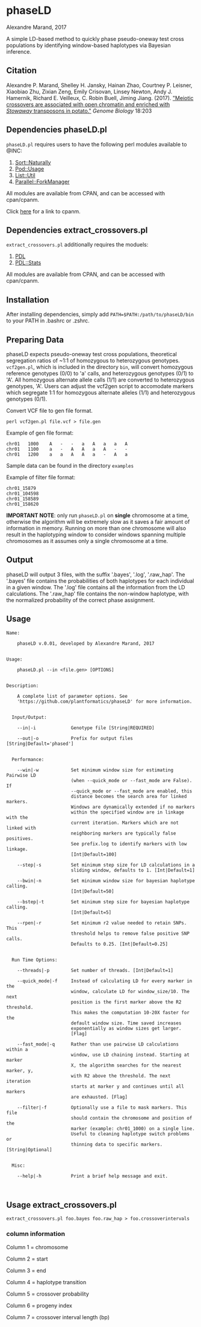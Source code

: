 # phaseLD
Alexandre Marand, 2017

A simple LD-based method to quickly phase pseudo-oneway test cross populations by identifying window-based haplotypes via Bayesian inference. 

## Citation

Alexandre P. Marand, Shelley H. Jansky, Hainan Zhao, Courtney P. Leisner, Xiaobiao Zhu, Zixian Zeng, Emily Crisovan, Linsey Newton, Andy J. Hamernik, Richard E. Veilleux, C. Robin Buell, Jiming Jiang. (2017). ["Meiotic crossovers are associated with open chromatin and enriched with *Stowaway* transposons in potato."] *Genome Biology* 18:203

["Meiotic crossovers are associated with open chromatin and enriched with *Stowaway* transposons in potato."]: https://genomebiology.biomedcentral.com/articles/10.1186/s13059-017-1326-8

## Dependencies phaseLD.pl
```phaseLD.pl``` requires users to have the following perl modules available to @INC:

1) [Sort::Naturally](http://search.cpan.org/~bingos/Sort-Naturally-1.03/lib/Sort/Naturally.pm)
2) [Pod::Usage](http://search.cpan.org/~marekr/Pod-Usage-1.69/lib/Pod/Usage.pm)
3) [List::Util](http://search.cpan.org/~pevans/Scalar-List-Utils-1.47/lib/List/Util.pm)
4) [Parallel::ForkManager](search.cpan.org/~yanick/Parallel-ForkM…)

All modules are available from CPAN, and can be accessed with cpan/cpanm.

Click [here] for a link to cpanm.

[here]: http://search.cpan.org/~miyagawa/Menlo-1.9004/script/cpanm-menlo

## Dependencies extract_crossovers.pl

```extract_crossovers.pl``` additionally requires the moduels:

1) [PDL](http://search.cpan.org/~chm/PDL-2.018/Basic/PDL.pm)
2) [PDL::Stats](http://search.cpan.org/~maggiexyz/PDL-Stats-0.6.5/Stats.pm)

All modules are available from CPAN, and can be accessed with cpan/cpanm.

## Installation
After installing dependencies, simply add ```PATH=$PATH:/path/to/phaseLD/bin``` to your PATH in .bashrc or .zshrc.

## Preparing Data
phaseLD expects pseudo-oneway test cross populations, theoretical segregation ratios of ~1:1 of homozygous to heterozygous genotypes. ```vcf2gen.pl```, which is included in the directory ```bin```, will convert homozygous reference genotypes (0/0) to 'a' calls, and heterozygous genotypes (0/1) to 'A'. All homozygous alternate allele calls (1/1) are converted to heterozygous genotypes, 'A'. Users can adjust the vcf2gen script to accomodate markers which segregate 1:1 for homozygous alternate alleles (1/1) and heterozygous genotypes (0/1). 

Convert VCF file to gen file format.
```
perl vcf2gen.pl file.vcf > file.gen
```
Example of gen file format:
```
chr01	1000	A	-	-	a	A	a	a	A
chr01	1100	a	-	A	A	a	A	-	-
chr01	1200	a	a	A	A	a	-	A	a
```
Sample data can be found in the directory ```examples```

Example of filter file format:
```
chr01_15879     
chr01_104598    
chr01_158589    
chr01_158620    
```

**IMPORTANT NOTE**: only run ```phaseLD.pl``` on **single** chromosome at a time, otherwise the algorithm will be extremely slow as it saves a fair amount of information in memory. Running on more than one chromosome will also result in the haplotyping window to consider windows spanning multiple chromosomes as it assumes only a single chromosome at a time. 


## Output
phaseLD will output 3 files, with the suffix '.bayes', '.log', '.raw_hap'. The '.bayes' file contains the probabilities of both haplotypes for each individual in a given window. The '.log' file contains all the information from the LD calculations. The '.raw_hap' file contains the non-window haplotype, with the normalized probability of the correct phase assignment. 

## Usage
```
Name:

    phaseLD v.0.01, developed by Alexandre Marand, 2017


Usage:

    phaseLD.pl --in <file.gen> [OPTIONS]


Description:

    A complete list of parameter options. See 
    'https://github.com/plantformatics/phaseLD' for more information.


  Input/Output:
  
    --in|-i             Genotype file [String|REQUIRED]

    --out|-o            Prefix for output files [String|Default='phased']


  Performance:
  
    --win|-w            Set minimum window size for estimating Pairwise LD
                        (when --quick_mode or --fast_mode are False). If
                        --quick_mode or --fast_mode are enabled, this
                        distance becomes the search area for linked markers.
                        Windows are dynamically extended if no markers
                        within the specified window are in linkage with the
                        current iteration. Markers which are not linked with
                        neighboring markers are typically false positives.
                        See prefix.log to identify markers with low linkage.
                        [Int|Default=100]

    --step|-s           Set minimum step size for LD calculations in a
                        sliding window, defaults to 1. [Int|Default=1]

    --bwin|-n           Set minimum window size for bayesian haplotype calling.
                        [Int|Default=50]

    --bstep|-t          Set minimum step size for bayesian haplotype calling.
                        [Int|Default=5]

    --rpen|-r           Set minimum r2 value needed to retain SNPs. This
                        threshold helps to remove false positive SNP calls.
                        Defaults to 0.25. [Int|Default=0.25]


  Run Time Options:
  
    --threads|-p        Set number of threads. [Int|Default=1]

    --quick_mode|-f     Instead of calculating LD for every marker in the
                        window, calculate LD for window_size/10. The next
                        position is the first marker above the R2 threshold.
                        This makes the computation 10-20X faster for the
                        default window size. Time saved increases
                        exponentially as window sizes get larger.
                        [Flag]

    --fast_mode|-q      Rather than use pairwise LD calculations within a
                        window, use LD chaining instead. Starting at marker
                        X, the algorithm searches for the nearest marker, y,
                        with R2 above the threshold. The next iteration
                        starts at marker y and continues until all markers
                        are exhausted. [Flag]

    --filter|-f         Optionally use a file to mask markers. This file
                        should contain the chromosome and position of the
                        marker (example: chr01_1000) on a single line.
                        Useful to cleaning haplotype switch problems or
                        thinning data to specific markers. [String|Optional]


  Misc:
  
    --help|-h           Print a brief help message and exit.
    
    
```


## Usage extract_crossovers.pl

```
extract_crossovers.pl foo.bayes foo.raw_hap > foo.crossoverintervals
```

### column information
Column 1 = chromosome

Column 2 = start

Column 3 = end

Column 4 = haplotype transition

Column 5 = crossover probability

Column 6 = progeny index

Column 7 = crossover interval length (bp)
